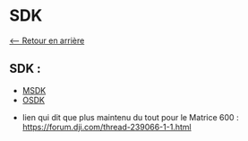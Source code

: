 # SDK

[<-- Retour en arrière](../README.md)
## SDK :
- [MSDK](./SDK/MSDK.md)
- [OSDK](./SDK/OSDK.md)

+ lien qui dit que plus maintenu du tout pour le Matrice 600 : https://forum.dji.com/thread-239066-1-1.html
